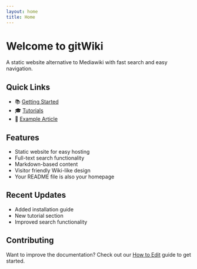 ```yaml
---
layout: home
title: Home
---
```


# Welcome to gitWiki

A static website alternative to Mediawiki with fast search and easy navigation.

## Quick Links

- 📚 [Getting Started](/getting-started)
- 🎓 [Tutorials](/tutorials)
- 📖 [Example Article](/example-article)

## Features

- Static website for easy hosting
- Full-text search functionality
- Markdown-based content
- Visitor friendly Wiki-like design
- Your README file is also your homepage

## Recent Updates

- Added installation guide
- New tutorial section
- Improved search functionality

## Contributing

Want to improve the documentation? Check out our [How to Edit](_pages/how-to-edit.md) guide to get started.
